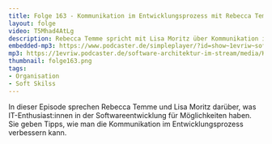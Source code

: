 ```yaml
---
title: Folge 163 - Kommunikation im Entwicklungsprozess mit Rebecca Temme
layout: folge
video: T5Mhad4AtLg
description: Rebecca Temme spricht mit Lisa Moritz über Kommunikation im Entwicklungsprozesse
embedded-mp3: https://www.podcaster.de/simpleplayer/?id=show~1evriw~software-architektur-im-stream~pod-aa46a2e88505726a82d894e7ea&v=1682757441
mp3: https://1evriw.podcaster.de/software-architektur-im-stream/media/Kommunikation_im_Entwicklungsprozess_mit_Rebecca_Temme.mp3
thumbnail: folge163.png
tags:
- Organisation
- Soft Skilss
---
```


<!--
peertube: PeerTube URL
-->

In dieser Episode sprechen Rebecca Temme und Lisa Moritz darüber, was
IT-Enthusiast:innen in der Softwareentwicklung für Möglichkeiten
haben. Sie geben Tipps, wie man die Kommunikation im
Entwicklungsprozess verbessern kann.
